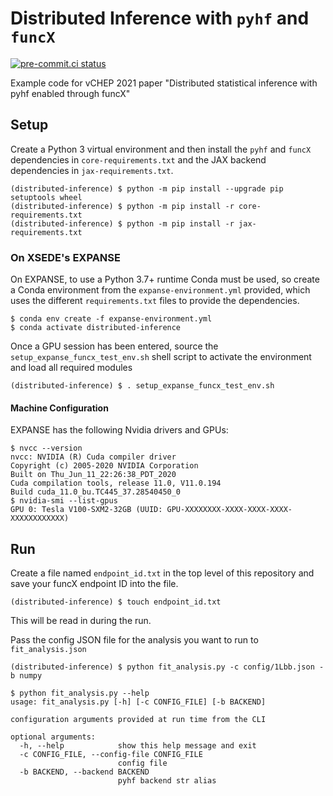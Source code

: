# Distributed Inference with `pyhf` and `funcX`

[![pre-commit.ci status](https://results.pre-commit.ci/badge/github/matthewfeickert/distributed-inference-with-pyhf-and-funcX/main.svg)](https://results.pre-commit.ci/latest/github/matthewfeickert/distributed-inference-with-pyhf-and-funcX/main)

Example code for vCHEP 2021 paper "Distributed statistical inference with pyhf enabled through funcX"

## Setup

Create a Python 3 virtual environment and then install the `pyhf` and `funcX` dependencies in `core-requirements.txt` and the JAX backend dependencies in `jax-requirements.txt`.

```
(distributed-inference) $ python -m pip install --upgrade pip setuptools wheel
(distributed-inference) $ python -m pip install -r core-requirements.txt
(distributed-inference) $ python -m pip install -r jax-requirements.txt
```

### On XSEDE's EXPANSE

On EXPANSE, to use a Python 3.7+ runtime Conda must be used, so create a Conda environment from the `expanse-environment.yml` provided, which uses the different `requirements.txt` files to provide the dependencies.

```console
$ conda env create -f expanse-environment.yml
$ conda activate distributed-inference
```

Once a GPU session has been entered, source the `setup_expanse_funcx_test_env.sh` shell script to activate the environment and load all required modules

```
(distributed-inference) $ . setup_expanse_funcx_test_env.sh
```

#### Machine Configuration

EXPANSE has the following Nvidia drivers and GPUs:

```console
$ nvcc --version
nvcc: NVIDIA (R) Cuda compiler driver
Copyright (c) 2005-2020 NVIDIA Corporation
Built on Thu_Jun_11_22:26:38_PDT_2020
Cuda compilation tools, release 11.0, V11.0.194
Build cuda_11.0_bu.TC445_37.28540450_0
$ nvidia-smi --list-gpus
GPU 0: Tesla V100-SXM2-32GB (UUID: GPU-XXXXXXXX-XXXX-XXXX-XXXX-XXXXXXXXXXXX)
```

## Run

Create a file named `endpoint_id.txt` in the top level of this repository and save your funcX endpoint ID into the file.

```
(distributed-inference) $ touch endpoint_id.txt
```

This will be read in during the run.

Pass the config JSON file for the analysis you want to run to `fit_analysis.json`

```
(distributed-inference) $ python fit_analysis.py -c config/1Lbb.json -b numpy
```

```console
$ python fit_analysis.py --help
usage: fit_analysis.py [-h] [-c CONFIG_FILE] [-b BACKEND]

configuration arguments provided at run time from the CLI

optional arguments:
  -h, --help            show this help message and exit
  -c CONFIG_FILE, --config-file CONFIG_FILE
                        config file
  -b BACKEND, --backend BACKEND
                        pyhf backend str alias
```
